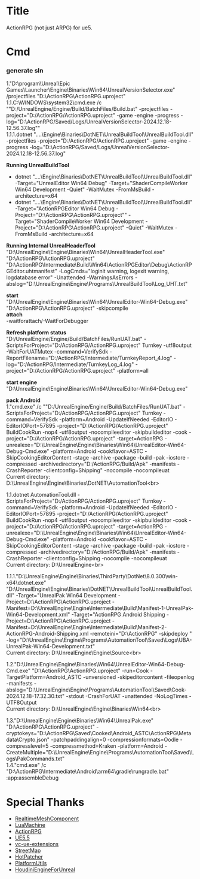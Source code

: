 # Title
ActionRPG (not just ARPG) for ue5.

# Cmd

### generate sln
1."D:\program\Unreal\Epic Games\Launcher\Engine\Binaries\Win64\UnrealVersionSelector.exe" /projectfiles "D:\ActionRPG\ActionRPG.uproject"<br>
1.1.C:\WINDOWS\system32\cmd.exe /c ""D:/UnrealEngine/Engine/Build/BatchFiles/Build.bat"  -projectfiles -project="D:/ActionRPG/ActionRPG.uproject" -game -engine -progress -log="D:\ActionRPG/Saved/Logs/UnrealVersionSelector-2024.12.18-12.56.37.log""<br>
1.1.1.dotnet  "..\..\Engine\Binaries\DotNET\UnrealBuildTool\UnrealBuildTool.dll" -projectfiles -project="D:/ActionRPG/ActionRPG.uproject" -game -engine -progress -log="D:\ActionRPG/Saved/Logs/UnrealVersionSelector-2024.12.18-12.56.37.log"<br>


**Running UnrealBuildTool**<br>
- dotnet  "..\..\Engine\Binaries\DotNET\UnrealBuildTool\UnrealBuildTool.dll" -Target="UnrealEditor Win64 Debug" -Target="ShaderCompileWorker Win64 Development -Quiet" -WaitMutex -FromMsBuild -architecture=x64<br>
- dotnet  "..\..\Engine\Binaries\DotNET\UnrealBuildTool\UnrealBuildTool.dll" -Target="ActionRPGEditor Win64 Debug -Project=\"D:\ActionRPG\ActionRPG.uproject\"" -Target="ShaderCompileWorker Win64 Development -Project=\"D:\ActionRPG\ActionRPG.uproject\" -Quiet" -WaitMutex -FromMsBuild -architecture=x64<br>

**Running Internal UnrealHeaderTool**<br>
"D:\UnrealEngine\Engine\Binaries\Win64\UnrealHeaderTool.exe" "D:\ActionRPG\ActionRPG.uproject" "D:\ActionRPG\Intermediate\Build\Win64\ActionRPGEditor\Debug\ActionRPGEditor.uhtmanifest" -LogCmds="loginit warning, logexit warning, logdatabase error" -Unattended -WarningsAsErrors -abslog="D:\UnrealEngine\Engine\Programs\UnrealBuildTool\Log_UHT.txt"<br>

**start**<br>
"D:\UnrealEngine\Engine\Binaries\Win64\UnrealEditor-Win64-Debug.exe" "D:\ActionRPG\ActionRPG.uproject" -skipcompile<br>
**attach**<br>
-waitforattach/-WaitForDebugger<br>

**Refresh platform status**<br>
"D:/UnrealEngine/Engine/Build/BatchFiles/RunUAT.bat"  -ScriptsForProject="D:/ActionRPG/ActionRPG.uproject" Turnkey -utf8output -WaitForUATMutex -command=VerifySdk -ReportFilename="D:/ActionRPG/Intermediate/TurnkeyReport_4.log" -log="D:/ActionRPG/Intermediate/TurnkeyLog_4.log" -project="D:/ActionRPG/ActionRPG.uproject"  -platform=all<br>

**start engine**<br>
"D:\UnrealEngine\Engine\Binaries\Win64\UnrealEditor-Win64-Debug.exe"<br>

**pack Android**<br>
1."cmd.exe" /c ""D:/UnrealEngine/Engine/Build/BatchFiles/RunUAT.bat"  -ScriptsForProject="D:/ActionRPG/ActionRPG.uproject" Turnkey -command=VerifySdk -platform=Android -UpdateIfNeeded -EditorIO -EditorIOPort=57895  -project="D:/ActionRPG/ActionRPG.uproject" BuildCookRun -nop4 -utf8output -nocompileeditor -skipbuildeditor -cook  -project="D:/ActionRPG/ActionRPG.uproject" -target=ActionRPG  -unrealexe="D:\UnrealEngine\Engine\Binaries\Win64\UnrealEditor-Win64-Debug-Cmd.exe" -platform=Android  -cookflavor=ASTC -SkipCookingEditorContent -stage -archive -package -build -pak -iostore -compressed -archivedirectory="D:/ActionRPG/Build/Apk" -manifests -CrashReporter -clientconfig=Shipping" -nocompile -nocompileuat<br>
Current directory: D:\UnrealEngine\Engine\Binaries\DotNET\AutomationTool\<br>

1.1.dotnet  AutomationTool.dll -ScriptsForProject="D:/ActionRPG/ActionRPG.uproject" Turnkey -command=VerifySdk -platform=Android -UpdateIfNeeded -EditorIO -EditorIOPort=57895  -project="D:/ActionRPG/ActionRPG.uproject" BuildCookRun -nop4 -utf8output -nocompileeditor -skipbuildeditor -cook  -project="D:/ActionRPG/ActionRPG.uproject" -target=ActionRPG  -unrealexe="D:\UnrealEngine\Engine\Binaries\Win64\UnrealEditor-Win64-Debug-Cmd.exe" -platform=Android  -cookflavor=ASTC -SkipCookingEditorContent -stage -archive -package -build -pak -iostore -compressed -archivedirectory="D:/ActionRPG/Build/Apk" -manifests -CrashReporter -clientconfig=Shipping -nocompile -nocompileuat<br>
Current directory: D:\UnrealEngine\<br>

1.1.1."D:\UnrealEngine\Engine\Binaries\ThirdParty\DotNet\8.0.300\win-x64\dotnet.exe" "D:\UnrealEngine\Engine\Binaries\DotNET\UnrealBuildTool\UnrealBuildTool.dll" -Target="UnrealPak Win64 Development -Project=D:\ActionRPG\ActionRPG.uproject -Manifest=D:\UnrealEngine\Engine\Intermediate\Build\Manifest-1-UnrealPak-Win64-Development.xml" -Target="ActionRPG Android Shipping -Project=D:\ActionRPG\ActionRPG.uproject -Manifest=D:\UnrealEngine\Engine\Intermediate\Build\Manifest-2-ActionRPG-Android-Shipping.xml  -remoteini=\"D:\ActionRPG\"  -skipdeploy " -log="D:\UnrealEngine\Engine\Programs\AutomationTool\Saved\Logs\UBA-UnrealPak-Win64-Development.txt"<br>
Current directory: D:\UnrealEngine\Engine\Source\<br>

1.2."D:\UnrealEngine\Engine\Binaries\Win64\UnrealEditor-Win64-Debug-Cmd.exe" "D:\ActionRPG\ActionRPG.uproject" -run=Cook  -TargetPlatform=Android_ASTC  -unversioned -skipeditorcontent -fileopenlog -manifests -abslog="D:\UnrealEngine\Engine\Programs\AutomationTool\Saved\Cook-2024.12.18-17.32.30.txt" -stdout -CrashForUAT -unattended -NoLogTimes  -UTF8Output<br>
Current directory: D:\UnrealEngine\Engine\Binaries\Win64\<br>

1.3."D:\UnrealEngine\Engine\Binaries\Win64\UnrealPak.exe" "D:\ActionRPG\ActionRPG.uproject"  -cryptokeys="D:\ActionRPG\Saved\Cooked\Android_ASTC\ActionRPG\Metadata\Crypto.json" -patchpaddingalign=0 -compressionformats=Oodle -compresslevel=5 -compressmethod=Kraken  -platform=Android  -CreateMultiple="D:\UnrealEngine\Engine\Programs\AutomationTool\Saved\Logs\PakCommands.txt"<br>
1.4."cmd.exe" /c "D:\ActionRPG\Intermediate\Android\arm64\gradle\rungradle.bat" :app:assembleDebug<br>


# Special Thanks
- [RealtimeMeshComponent](https://github.com/TriAxis-Games/RealtimeMeshComponent)
- [LuaMachine](https://github.com/rdeioris/LuaMachine)
- [ActionRPG](https://docs.unrealengine.com/4.27/zh-CN/Resources/SampleGames/ARPG/)
- [UE5.5](https://www.unrealengine.com/zh-CN/unreal-engine-5)
- [vc-ue-extensions](https://github.com/microsoft/vc-ue-extensions)
- [StreetMap](https://github.com/ue4plugins/StreetMap)
- [HotPatcher](https://github.com/hxhb/HotPatcher)
- [PlatformUtils](https://github.com/hxhb/PlatformUtils)
- [HoudiniEngineForUnreal](https://github.com/sideeffects/HoudiniEngineForUnreal)


